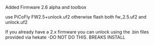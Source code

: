 Added Firmware 2.6 alpha and toolbox

use PiCoFly FW2.5+unlock.uf2 otherwise flash both fw_2.5.uf2 and unlock.uf2

If you already have a 2.x firmware you can unlock using the .bin files provided via hekate  -DO NOT DO THIS. BREAKS INSTALL
